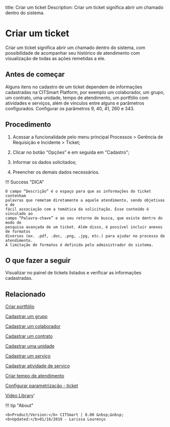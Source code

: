 title: Criar um ticket
Description: Criar um ticket significa abrir um chamado dentro do sistema. 

# Criar um ticket

Criar um ticket significa abrir um chamado dentro do sistema, com possibilidade de acompanhar seu histórico de atendimento com visualização de todas as ações remetidas a ele.

Antes de começar
----------------

Alguns itens no cadastro de um ticket dependem de informações cadastradas na
CITSmart Platform, por exemplo um colaborador, um grupo, um contrato, uma unidade,
tempo de atendimento, um portfólio com atividades e serviços, além de vínculos
entre alguns e parâmetros configurados. Configurar os parâmetros 9, 40, 41, 260
e 343.

Procedimento
------------

1.  Acessar a funcionalidade pelo menu principal Processos \> Gerência de
    Requisição e Incidente \> Ticket;

2.  Clicar no botão “Opções” e em seguida em "Cadastro";

3.  Informar os dados solicitados;

4.  Preencher os demais dados necessários.

!!! Success "DICA"

    O campo “Descrição” é o espaço para que as informações do ticket contenham
    palavras que remetam diretamente a aquele atendimento, sendo objetivas e de
    fácil associação com a temática da solicitação. Esse conteúdo é vinculado ao
    campo “Palavra-chave” e ao seu retorno de busca, que existe dentro do modo de
    pesquisa avançada de um ticket. Além disso, é possível incluir anexos de formatos
    diversos (ex. .pdf, .doc, .png, .jpg, etc.) para ajudar no processo de atendimento.
    A limitação de formatos é definida pelo administrador do sistema.
    
O que fazer a seguir
------------------------

Visualizar no painel de tickets listados e verificar as informações cadastradas.

Relacionado
---------------

[Criar portfólio](/pt-br/citsmart-platform-8/processes/portfolio-and-catalog/use/create-the-portfolio.html)

[Cadastrar um grupo](/pt-br/citsmart-platform-8/initial-settings/access-settings/user/register-groups.html)

[Cadastrar um colaborador](/pt-br/citsmart-platform-8/initial-settings/access-settings/user/register-employee.html)

[Cadastrar um contrato](/pt-br/citsmart-platform-8/additional-features/contract-management/use/register-contract.html)

[Cadastrar uma unidade](/pt-br/citsmart-platform-8/platform-administration/region-and-language/register-unit.html)

[Cadastrar um serviço](/pt-br/citsmart-platform-8/processes/portfolio-and-catalog/use/register-a-service.html)

[Cadastrar atividade de serviço](/pt-br/citsmart-platform-8/processes/portfolio-and-catalog/use/register-service-activity.html)

[Criar tempo de atendimento](/pt-br/citsmart-platform-8/processes/service-level/configuration/create-time-attendance.html)

[Configurar parametrização - ticket](/pt-br/citsmart-platform-8/platform-administration/parameters-list/configure-parametrization-ticket.html)

<i class='fa fa-youtube-play  fa-2x' style='color:#97ce17;vertical-align: middle;'> </i> [Video Library](https://www.youtube.com/playlist?list=PLB5qK2uzf2ROn4Xs6UdH84Ujzta2iJ6Ei)'

!!! tip "About"

    <b>Product/Version:</b> CITSmart | 8.00 &nbsp;&nbsp;
    <b>Updated:</b>01/16/2019 - Larissa Lourenço

